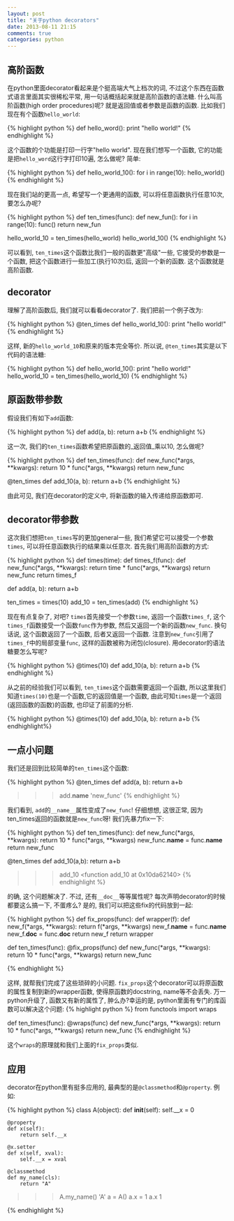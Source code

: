 ```yaml
---
layout: post
title: "关于python decorators"
date: 2013-08-11 21:15
comments: true
categories: python
---
```


## 高阶函数
在python里面decorator看起来是个挺高端大气上档次的词, 不过这个东西在函数式语言里面其实很稀松平常, 用一句话概括起来就是高阶函数的语法糖.
什么叫高阶函数(high order procedures)呢? 就是返回值或者参数是函数的函数. 比如我们现在有个函数`hello_world`:

{% highlight python %}
def hello_word():
    print "hello world!"
{% endhighlight %}

这个函数的个功能是打印一行字"hello world". 现在我们想写一个函数, 它的功能是把`hello_word`这行字打印10遍, 怎么做呢? 简单:

{% highlight python %}
def hello_world_10():
    for i in range(10):
        hello_world()
{% endhighlight %}

现在我们站的更高一点, 希望写一个更通用的函数, 可以将任意函数执行任意10次, 要怎么办呢?

{% highlight python %}
def ten_times(func):
    def new_fun():
        for i in range(10):
            func()
    return new_fun

hello_world_10 = ten_times(hello_world)
hello_world_10()
{% endhighlight %}

可以看到, `ten_times`这个函数比我们一般的函数更"高级"一些, 它接受的参数是一个函数, 把这个函数进行一些加工(执行10次)后, 返回一个新的函数.
这个函数就是高阶函数.

## decorator
理解了高阶函数后, 我们就可以看看decorator了. 我们把前一个例子改为:

{% highlight python %}
@ten_times
def hello_world_10():
    print "hello world!"
{% endhighlight %}

这样, 新的`hello_world_10`和原来的版本完全等价. 所以说, `@ten_times`其实是以下代码的语法糖:

{% highlight python %}
def hello_world_10():
    print "hello world!"
hello_world_10 = ten_times(hello_world_10)
{% endhighlight %}

## 原函数带参数
假设我们有如下`add`函数:

{% highlight python %}
def add(a, b):
    return a+b
{% endhighlight %}

这一次, 我们的`ten_times`函数希望把原函数的_返回值_乘以10, 怎么做呢?

{% highlight python %}
def ten_times(func):
    def new_func(*args, **kwargs):
        return 10 * func(*args, **kwargs)
    return new_func

@ten_times
def add_10(a, b):
    return a+b
{% endhighlight %}

由此可见, 我们在decorator的定义中, 将新函数的输入传递给原函数即可.

## decorator带参数
这次我们想把`ten_times`写的更加general一些, 我们希望它可以接受一个参数`times`, 可以将任意函数执行的结果乘以任意次. 首先我们用高阶函数的方式:

{% highlight python %}
def times(time):
    def times_f(func):
        def new_func(*args, **kwargs):
            return time * func(*args, **kwargs)
        return new_func
    return times_f

def add(a, b):
    return a+b

ten_times = times(10)
add_10 = ten_times(add)
{% endhighlight %}

现在有点复杂了, 对吧? `times`首先接受一个参数`time`, 返回一个函数`times_f`, 这个`times_f`函数接受一个函数`func`作为参数, 然后又返回一个新的函数`new_func`. 换句话说, 这个函数返回了一个函数, 后者又返回一个函数.
注意到`new_func`引用了`times_f`中的局部变量`func`, 这样的函数被称为闭包(closure). 用decorator的语法糖要怎么写呢?

{% highlight python %}
@times(10)
def add_10(a, b):
    return a+b
{% endhighlight %}

从之前的经验我们可以看到, `ten_times`这个函数需要返回一个函数, 所以这里我们知道`times(10)`也是一个函数,它的返回值是一个函数, 由此可知`times`是一个返回(返回函数的函数)的函数, 也印证了前面的分析.

{% highlight python %}
@times(10)
def add_10(a, b):
    return a+b
{% endhighlight%}

## 一点小问题
我们还是回到比较简单的`ten_times`这个函数:

{% highlight python %}
@ten_times
def add(a, b):
    return a+b
 
>>> add.__name__
'new_func'
{% endhighlight %}

我们看到, `add`的`__name__`属性变成了`new_func`! 仔细想想, 这很正常, 因为ten_times返回的函数就是`new_func`呀! 我们先暴力fix一下:

{% highlight python %}
def ten_times(func):
    def new_func(*args, **kwargs):
        return 10 * func(*args, **kwargs)
    new_func.__name__ = func.__name__
    return new_func

@ten_times
def add_10(a,b):
    return a+b

>>> add_10
<function add_10 at 0x10da62140>
{% endhighlight %}

的确, 这个问题解决了. 不过, 还有`__doc__`等等属性呢?  每次声明decorator的时候都要这么搞一下, 不蛋疼么?
是的, 我们可以把这些fix的代码放到一起:

{% highlight python %}
def fix_props(func):
    def wrapper(f):
        def new_f(*args, **kwargs):
            return f(*args, **kwargs)
        new_f.__name__ = func.__name__
        new_f.__doc__ = func.__doc__
        return new_f
    return wrapper


def ten_times(func):
    @fix_props(func)
    def new_func(*args, **kwargs):
        return 10 * func(*args, **kwargs)
    return new_func

{% endhighlight %}

这样, 就帮我们完成了这些琐碎的小问题. `fix_props`这个decorator可以将原函数的属性复制到新的wrapper函数, 使得原函数的docstring, name等不会丢失.
万一python升级了, 函数又有新的属性了, 肿么办?幸运的是, python里面有专门的库函数可以解决这个问题:
{% highlight python %}
from functools import wraps

def ten_times(func):
    @wraps(func)
    def new_func(*args, **kwargs):
        return 10 * func(*args, **kwargs)
    return new_func
{% endhighlight %}

这个`wraps`的原理就和我们上面的`fix_props`类似.

## 应用
decorator在python里有挺多应用的, 最典型的是`@classmethod`和`@property`. 例如:

{% highlight python %}
class A(object):
    def __init__(self):
        self.__x = 0

    @property
    def x(self):
        return self.__x

    @x.setter
    def x(self, xval):
        self.__x = xval

    @classmethod
    def my_name(cls):
        return "A"

>>> A.my_name()
'A'
>>> a = A()
>>> a.x = 1
>>> a.x
1

{% endhighlight %}
